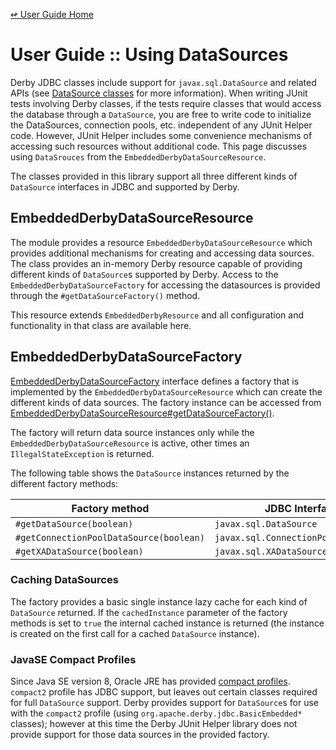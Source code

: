 <!--
Copyright 2016 Development Entropy (deventropy.org) Contributors

Licensed under the Apache License, Version 2.0 (the "License");
you may not use this file except in compliance with the License.
You may obtain a copy of the License at

    http://www.apache.org/licenses/LICENSE-2.0

Unless required by applicable law or agreed to in writing, software
distributed under the License is distributed on an "AS IS" BASIS,
WITHOUT WARRANTIES OR CONDITIONS OF ANY KIND, either express or implied.
See the License for the specific language governing permissions and
limitations under the License.
-->

[&#x21ab; User Guide Home](./index.html)
# User Guide :: Using DataSources

Derby JDBC classes include support for `javax.sql.DataSource` and related APIs (see [DataSource classes](http://db.apache.org/derby/docs/10.13/ref/rrefapi1003363.html)
for more information). When writing JUnit tests involving Derby classes, if the tests require classes that would access
the database through a `DataSource`, you are free to write code to initialize the DataSources, connection pools, etc.
independent of any JUnit Helper code. However, JUnit Helper includes some convenience mechanisms of accessing such
resources without additional code. This page discusses using `DataSrouces` from the `EmbeddedDerbyDataSourceResource`.

The classes provided in this library support all three different kinds of `DataSource` interfaces in JDBC and
supported by Derby.

## <a name="EmbeddedDerbyDataSourceResource"></a>EmbeddedDerbyDataSourceResource

The module provides a resource `EmbeddedDerbyDataSourceResource` which provides additional mechanisms for creating and
accessing data sources. The class provides an in-memory Derby resource capable of providing different kinds of 
`DataSource`s supported by Derby. Access to the `EmbeddedDerbyDataSourceFactory` for accessing the datasources is
provided through the `#getDataSourceFactory()` method.

This resource extends `EmbeddedDerbyResource` and all configuration and functionality in that class are available here.

## <a name="EmbeddedDerbyDataSourceFactory"></a>EmbeddedDerbyDataSourceFactory

[EmbeddedDerbyDataSourceFactory](../apidocs/org/deventropy/junithelper/derby/datasource/EmbeddedDerbyDataSourceFactory.html)
interface defines a factory that is implemented by the `EmbeddedDerbyDataSourceResource` which can create the different
kinds of data sources. The factory instance can be accessed from
[EmbeddedDerbyDataSourceResource#getDataSourceFactory()](../apidocs/org/deventropy/junithelper/derby/datasource/EmbeddedDerbyDataSourceResource.html#getDataSourceFactory--).

The factory will return data source instances only while the `EmbeddedDerbyDataSourceResource` is active, other times an
`IllegalStateException` is returned.

The following table shows the `DataSource` instances returned by the different factory methods:

| Factory method | JDBC Interface | Derby implementation returned |
|----------------|----------------|-------------------------------|
| `#getDataSource(boolean)` | `javax.sql.DataSource` | `org.apache.derby.jdbc.EmbeddedDataSource` |
| `#getConnectionPoolDataSource(boolean)` | `javax.sql.ConnectionPoolDataSource` | `org.apache.derby.jdbc.EmbeddedConnectionPoolDataSource` |
| `#getXADataSource(boolean)` | `javax.sql.XADataSource` | `org.apache.derby.jdbc.EmbeddedXADataSource` |

### Caching DataSources

The factory provides a basic single instance lazy cache for each kind of `DataSource` returned. If the `cachedInstance`
parameter of the factory methods is set to `true` the internal cached instance is returned (the instance is created on
the first call for a cached `DataSource` instance).

### JavaSE Compact Profiles

Since Java SE version 8, Oracle JRE has provided [compact profiles](https://docs.oracle.com/javase/8/docs/technotes/guides/compactprofiles/compactprofiles.html).
`compact2` profile has JDBC support, but leaves out certain classes required for full `DataSource` support. Derby
provides support for `DataSource`s for use with the `compact2` profile (using `org.apache.derby.jdbc.BasicEmbedded*`
classes); however at this time the Derby JUnit Helper library does not provide support for those data sources in the
provided factory. 

